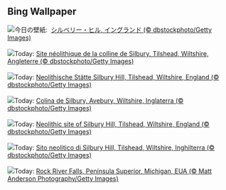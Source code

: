 ## Bing Wallpaper
![](https://www.bing.com/th?id=OHR.SilburyHill_JA-JP0577938785_UHD.jpg&w=1000)今日の壁紙: &nbsp;[シルベリー・ヒル, イングランド (© dbstockphoto/Getty Images)](https://www.bing.com/th?id=OHR.SilburyHill_JA-JP0577938785_UHD.jpg)
<br><br/>
![](https://www.bing.com/th?id=OHR.SilburyHill_FR-FR0576051334_UHD.jpg&w=1000)Today: [Site néolithique de la colline de Silbury, Tilshead, Wiltshire, Angleterre (© dbstockphoto/Getty Images)](https://www.bing.com/th?id=OHR.SilburyHill_FR-FR0576051334_UHD.jpg)
<br><br/>
![](https://www.bing.com/th?id=OHR.SilburyHill_DE-DE8918422000_UHD.jpg&w=1000)Today: [Neolithische Stätte Silbury Hill, Tilshead, Wiltshire, England (© dbstockphoto/Getty Images)](https://www.bing.com/th?id=OHR.SilburyHill_DE-DE8918422000_UHD.jpg)
<br><br/>
![](https://www.bing.com/th?id=OHR.SilburyHill_ES-ES9628182073_UHD.jpg&w=1000)Today: [Colina de Silbury, Avebury, Wiltshire, Inglaterra (© dbstockphoto/Getty Images)](https://www.bing.com/th?id=OHR.SilburyHill_ES-ES9628182073_UHD.jpg)
<br><br/>
![](https://www.bing.com/th?id=OHR.SilburyHill_EN-GB2103957342_UHD.jpg&w=1000)Today: [Neolithic site of Silbury Hill, Tilshead, Wiltshire, England (© dbstockphoto/Getty Images)](https://www.bing.com/th?id=OHR.SilburyHill_EN-GB2103957342_UHD.jpg)
<br><br/>
![](https://www.bing.com/th?id=OHR.SilburyHill_IT-IT5036622504_UHD.jpg&w=1000)Today: [Sito neolitico di Silbury Hill, Tilshead, Wiltshire, Inghilterra (© dbstockphoto/Getty Images)](https://www.bing.com/th?id=OHR.SilburyHill_IT-IT5036622504_UHD.jpg)
<br><br/>
![](https://www.bing.com/th?id=OHR.RockRiverFalls_PT-BR6243828889_UHD.jpg&w=1000)Today: [Rock River Falls, Península Superior, Michigan, EUA (© Matt Anderson Photography/Getty Images)](https://www.bing.com/th?id=OHR.RockRiverFalls_PT-BR6243828889_UHD.jpg)
<br><br/>

